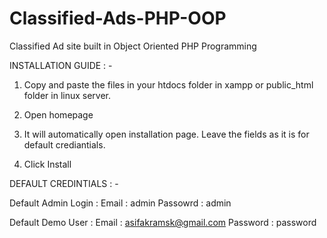 # Classified-Ads-PHP-OOP
Classified Ad site built in Object Oriented PHP Programming

INSTALLATION GUIDE : -

1. Copy and paste the files in your htdocs folder in xampp or public_html folder in linux server.

2. Open homepage

3. It will automatically open installation page. Leave the fields as it is for default crediantials.

4. Click Install

DEFAULT CREDINTIALS : -

Default Admin Login :
Email : admin
Passowrd : admin

Default Demo User :
Email :	asifakramsk@gmail.com
Password : password
